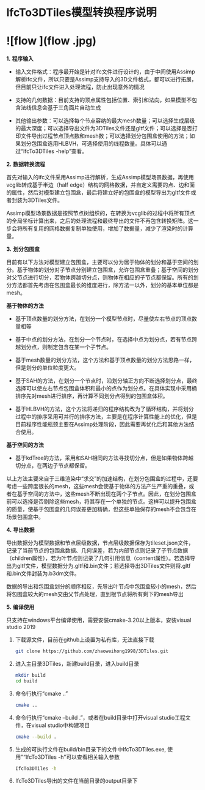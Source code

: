 # IfcTo3DTiles模型转换程序说明


![flow ](flow .jpg)
=======
**1.**   **程序输入**

- 输入文件格式：程序最开始是针对ifc文件进行设计的，由于中间使用Assimp解析ifc文件，所以只要是Assimp支持导入的3D文件格式，都可以进行拓展，但目前只让ifc文件进入处理流程，防止出现意外的情况

- 支持的几何数据：目前支持的顶点属性包括位置、索引和法向，如果模型不包含法线信息会基于三角面片自动生成

- 其他输出参数：可以选择每个节点容纳的最大mesh数量；可以选择生成层级的最大深度；可以选择导出文件为3DTiles文件还是gltf文件；可以选择是否打印文件导出过程节点顶点数和mesh数；可以选择划分包围盒使用的方法；如果划分包围盒选用HLBVH，可选择使用的线程数量。具体可以通过“IfcTo3DTiles -help”查看。

**2.**   **数据转换流程**

首先对输入的ifc文件采用Assimp进行解析，生成Assimp模型场景数据，再使用vcglib转成基于半边（half edge）结构的网格数据，并自定义需要的点、边和面的属性，然后对模型建立包围盒，最后将建立好的包围盒的模型导出为gltf文件或者封装为3DTiles文件。

Assimp模型场景数据是按照节点树组织的，在转换为vcglib的过程中将所有顶点的全局坐标计算出来，之后的处理流程和最终导出的文件不再包含转换矩阵。这一步会将所有复用的网格数据复制单独使用，增加了数据量，减少了渲染时的计算量。

**3.**   **划分包围盒**

目前有以下方法对模型建立包围盒，主要可以分为居于物体的划分和基于空间的划分。基于物体的划分对子节点分别建立包围盒，允许包围盒重叠；基于空间的划分对父节点进行切分，若物体跨越切分点，则物体在相应的子节点都保留。所有的划分方法都首先考虑在包围盒最长的维度进行，除方法一以外，划分的基本单位都是mesh。

**基于物体的方法**

- 基于顶点数量的划分方法，在划分一个模型节点时，尽量使左右节点的顶点数量相等

- 基于中点的划分方法，在划分一个节点时，在选择中点为划分点，若有节点跨越划分点，则制定包含在某一个子节点。

- 基于mesh数量的划分方法，这个方法和基于顶点数量的划分方法思路一样，但是划分的单位粒度更大。

- 基于SAH的方法，在划分一个节点时，沿划分轴正方向不断选择划分点，最终选择可以使左右节点包围盒体积和最小的点作为划分点。在具体实现中采用桶排序先对mesh进行排序，再计算不同划分点得到的包围盒体积。

- 基于HLBVH的方法，这个方法将递归的程序结构改为了循环结构，并将划分过程中的排序采用可并行的排序方法，主要是在程序计算性能上的优化，但是目前程序性能瓶颈主要在Assimp处理阶段，因此需要再优化后和其他方法结合使用。

**基于空间的方法**

- 基于kdTree的方法，采用和SAH相同的方法寻找切分点，但是如果物体跨越切分点，在两边子节点都保留。

以上方法主要来自于三维渲染中“求交”的加速结构，在划分包围盒的过程中，还要考虑一些跨度很长的mesh，这些mesh会使基于物体的方法产生严重的重叠，或者在基于空间的方法中，这些mesh不断出现在两个子节点。因此，在划分包围盒前可以选择是否剔除这些mesh，将其存在一个单独的节点。这样可以提升包围盒的质量，使基于包围盒的几何误差更加精确，但这些单独保存的mesh不会包含在场景包围盒中。

**4.**   **导出数据**

导出数据分为模型数据和节点层级数据，节点层级数据保存为tileset.json文件，记录了当前节点的包围盒数据、几何误差，若为内部节点则记录了子节点数据（children属性），若为叶节点则记录了几何引用信息（content属性）。若选择导出为gltf文件，模型数据分为.gltf和.bin文件；若选择导出3DTiles文件则将.gltf和.bin文件封装为.b3dm文件。

数据的导出和包围盒划分的顺序相反，先导出叶节点中包围盒较小的mesh，然后将包围盒较大的mesh交由父节点处理，直到根节点将所有剩下的mesh导出

**5.**   **编译使用**

只支持在windows平台编译使用，需要安装cmake-3.20以上版本，安装visual studio 2019

1. 下载源文件，目前在github上设置为私有库，无法直接下载

   ```bash
   git clone https://github.com/zhaoweihong1998/3DTiles.git
   ```

2. 进入主目录3DTiles，新建build目录，进入build目录

   ```bash
   mkdir build
   cd build
   ```

3. 命令行执行“cmake ..”

   ```bash
   cmake ..
   ```

4. 命令行执行“cmake –build .”，或者在build目录中打开visual studio工程文件，在visual studio中构建项目

   ```bash
   cmake --build .
   ```

5. 生成的可执行文件在build/bin目录下的文件中IfcTo3DTiles.exe, 使用”“IfcTo3DTiles -h"可以查看相关输入参数

   ```bash
   IfcTo3DTiles -h
   ```

6.  IfcTo3DTiles导出的文件在当前目录的output目录下
